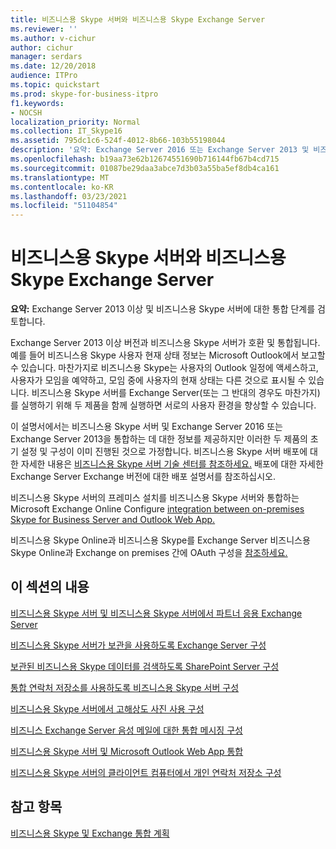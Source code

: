 ```yaml
---
title: 비즈니스용 Skype 서버와 비즈니스용 Skype Exchange Server
ms.reviewer: ''
ms.author: v-cichur
author: cichur
manager: serdars
ms.date: 12/20/2018
audience: ITPro
ms.topic: quickstart
ms.prod: skype-for-business-itpro
f1.keywords:
- NOCSH
localization_priority: Normal
ms.collection: IT_Skype16
ms.assetid: 795dc1c6-524f-4012-8b66-103b55198044
description: '요약: Exchange Server 2016 또는 Exchange Server 2013 및 비즈니스용 Skype 서버에 대한 통합 단계를 검토합니다.'
ms.openlocfilehash: b19aa73e62b12674551690b716144fb67b4cd715
ms.sourcegitcommit: 01087be29daa3abce7d3b03a55ba5ef8db4ca161
ms.translationtype: MT
ms.contentlocale: ko-KR
ms.lasthandoff: 03/23/2021
ms.locfileid: "51104854"
---
```

# <a name="integrate-skype-for-business-server-with-exchange-server"></a>비즈니스용 Skype 서버와 비즈니스용 Skype Exchange Server

**요약:** Exchange Server 2013 이상 및 비즈니스용 Skype 서버에 대한 통합 단계를 검토합니다.

Exchange Server 2013 이상 버전과 비즈니스용 Skype 서버가 호환 및 통합됩니다. 예를 들어 비즈니스용 Skype 사용자 현재 상태 정보는 Microsoft Outlook에서 보고할 수 있습니다. 마찬가지로 비즈니스용 Skype는 사용자의 Outlook 일정에 액세스하고, 사용자가 모임을 예약하고, 모임 중에 사용자의 현재 상태는 다른 것으로 표시될 수 있습니다. 비즈니스용 Skype 서버를 Exchange Server(또는 그 반대의 경우도 마찬가지)를 실행하기 위해 두 제품을 함께 실행하면 서로의 사용자 환경을 향상할 수 있습니다.

이 설명서에서는 비즈니스용 Skype 서버 및 Exchange Server 2016 또는 Exchange Server 2013을 통합하는 데 대한 정보를 제공하지만 이러한 두 제품의 초기 설정 및 구성이 이미 진행된 것으로 가정합니다. 비즈니스용 Skype 서버 배포에 대한 자세한 내용은 [비즈니스용 Skype 서버 기술 센터를 참조하세요.](../../../Hub/index.yml) 배포에 대한 자세한 Exchange Server Exchange 버전에 대한 배포 설명서를 참조하십시오.

비즈니스용 Skype 서버의 프레미스 설치를 비즈니스용 Skype 서버와 통합하는 Microsoft Exchange Online Configure [integration between on-premises Skype for Business Server and Outlook Web App.](outlook-web-app.md)

비즈니스용 Skype Online과 비즈니스용 Skype를 Exchange Server 비즈니스용 Skype Online과 Exchange on premises 간에 OAuth 구성을 [참조하세요.](oauth-with-online-and-on-premises.md)

## <a name="in-this-section"></a>이 섹션의 내용

[비즈니스용 Skype 서버 및 비즈니스용 Skype 서버에서 파트너 응용 Exchange Server](configure-partner-applications.md)

[비즈니스용 Skype 서버가 보관을 사용하도록 Exchange Server 구성](use-exchange-archiving.md)

[보관된 비즈니스용 Skype 데이터를 검색하도록 SharePoint Server 구성](sharepoint-to-search-for-archived-data.md)

[통합 연락처 저장소를 사용하도록 비즈니스용 Skype 서버 구성](use-the-unified-contact-store.md)

[비즈니스용 Skype 서버에서 고해상도 사진 사용 구성](high-resolution-photos.md)

[비즈니스 Exchange Server 음성 메일에 대한 통합 메시징 구성](exchangeunified-messaging-for-voice-mail.md)

[비즈니스용 Skype 서버 및 Microsoft Outlook Web App 통합](/previous-versions/office/communications/jj688055(v=ocs.16))

[비즈니스용 Skype 서버의 클라이언트 컴퓨터에서 개인 연락처 저장소 구성](personal-contacts-store.md)

## <a name="see-also"></a>참고 항목

[비즈니스용 Skype 및 Exchange 통합 계획](../../plan-your-deployment/integrate-with-exchange/integrate-with-exchange.md)